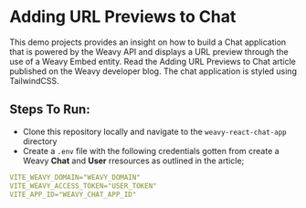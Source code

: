 # Adding URL Previews to Chat

This demo projects provides an insight on how to build a Chat application that is powered by the Weavy API and displays a URL preview through the use of a Weavy Embed entity. 
Read the Adding URL Previews to Chat article published on the Weavy developer blog. The chat application is styled using TailwindCSS. 

## Steps To Run: 

- Clone this repository locally and navigate to the `weavy-react-chat-app` directory
- Create a `.env` file with the following credentials gotten from create a Weavy **Chat** and **User** rresources as outlined in the article; 

```yaml
VITE_WEAVY_DOMAIN="WEAVY_DOMAIN"
VITE_WEAVY_ACCESS_TOKEN="USER_TOKEN"
VITE_APP_ID="WEAVY_CHAT_APP_ID"
```